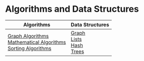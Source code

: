 # Algorithms and Data Structures
 
Algorithms | Data Structures
---|--- 
[Graph Algorithms](xxx) <br> [Mathematical Algorithms](https://github.com/eduardoparaiso/Algorithms-and-Data-Structures/tree/master/Algorithms/Mathematical%20Algorithms) <br> [Sorting Algorithms](https://github.com/eduardoparaiso/Algorithms-and-Data-Structures/tree/master/Algorithms/Sorting%20Algorithms) | [Graph](https://github.com/eduardoparaiso/Algorithms-and-Data-Structures/tree/master/Data%20Structures/Graph) <br> [Lists](https://github.com/eduardoparaiso/Algorithms-and-Data-Structures/tree/master/Data%20Structures/Lists) <br> [Hash](https://github.com/eduardoparaiso/Algorithms-and-Data-Structures/tree/master/Data%20Structures/Hash) <br> [Trees](https://github.com/eduardoparaiso/Algorithms-and-Data-Structures/tree/master/Data%20Structures/Trees)